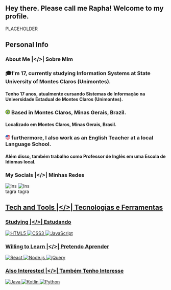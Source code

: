 ## Hey there. Please call me Rapha! Welcome to my profile.
PLACEHOLDER

## Personal Info

### About Me |</>| Sobre Mim
<div>
 <h3>🎓I'm 17, currently studying Information Systems at State University of Montes Claros (Unimontes).</h3>
 <h4>Tenho 17 anos, atualmente cursando Sistemas de Informação na Universidade Estadual de Montes Claros (Unimontes).</h4>
 <h3><img src="https://github.com/HatScripts/circle-flags/blob/gh-pages/flags/br.svg" width="15" height="15"/>   Based in Montes Claros, Minas Gerais, Brazil.</h3>
 <h4>Localizado em Montes Claros, Minas Gerais, Brasil.</h4>
 <h3><img src="https://github.com/HatScripts/circle-flags/blob/gh-pages/flags/us.svg" width="15" height="15"/>   furthermore, I also work as an English Teacher at a local Language School.</h3>
 <h4>Além disso, também trabalho como Professor de Inglês em uma Escola de Idiomas local.</h4>
</div>

### My Socials |</>| Minhas Redes
<div>
 <a href="https://www.instagram.com/slrapha" target="_blank"><img align="left" alt="Instagram" width="40" height="40" src="https://github.com/dheereshagrwal/colored-icons/blob/master/public/icons/instagram/instagram.svg" />
 <a href="https://www.x.com/slrapha" target="_blank"><img align="left" alt="Instagram" width="40" height="40" src="https://github.com/dheereshagrwal/colored-icons/blob/master/public/icons/x/x-light.svg" />
</div>
</br>
</br>
 
## Tech and Tools |</>| Tecnologias e Ferramentas

### Studying |</>| Estudando
<div>
 <img src="https://cdn.jsdelivr.net/gh/devicons/devicon@latest/icons/html5/html5-original.svg" width="40" height="40" alt="HTML5"/>
 <img src="https://cdn.jsdelivr.net/gh/devicons/devicon@latest/icons/css3/css3-original.svg" width="40" height="40" alt="CSS3"/>
 <img src="https://cdn.jsdelivr.net/gh/devicons/devicon@latest/icons/javascript/javascript-original.svg" width="40" height="40" alt="JavaScript"/>
</div>

### Willing to Learn |</>| Pretendo Aprender
<div>
 <img src="https://cdn.jsdelivr.net/gh/devicons/devicon@latest/icons/react/react-original.svg" width="40" height="40" alt="React"/>
 <img src="https://cdn.jsdelivr.net/gh/devicons/devicon@latest/icons/nodejs/nodejs-original.svg" width="40" height="40" alt="Node.js"/>
 <img src="https://cdn.jsdelivr.net/gh/devicons/devicon@latest/icons/jquery/jquery-original.svg" width="40" height="40" alt="jQuery"/>
</div>

### Also Interested |</>| Também Tenho Interesse
<div>
 <img src="https://cdn.jsdelivr.net/gh/devicons/devicon@latest/icons/java/java-original.svg" width="40" height="40" alt="Java"/>
 <img src="https://cdn.jsdelivr.net/gh/devicons/devicon@latest/icons/kotlin/kotlin-original.svg" width="40" height="40" alt="Kotlin"/>
 <img src="https://cdn.jsdelivr.net/gh/devicons/devicon@latest/icons/python/python-original.svg" width="40" height="40" alt="Python"/>
</div>
